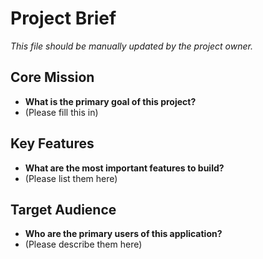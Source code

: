 # Project Brief

*This file should be manually updated by the project owner.*

## Core Mission
- **What is the primary goal of this project?**
- (Please fill this in)

## Key Features
- **What are the most important features to build?**
- (Please list them here)

## Target Audience
- **Who are the primary users of this application?**
- (Please describe them here)
